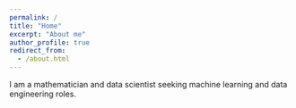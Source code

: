 ```yaml
---
permalink: /
title: "Home"
excerpt: "About me"
author_profile: true
redirect_from: 
  - /about.html
---
```


I am a mathematician and data scientist seeking machine learning and data engineering roles.
